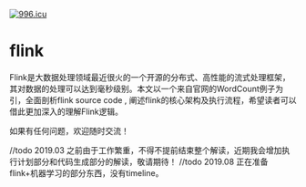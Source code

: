 [![996.icu](https://img.shields.io/badge/link-996.icu-red.svg)](https://996.icu)
# flink 


Flink是大数据处理领域最近很火的一个开源的分布式、高性能的流式处理框架，其对数据的处理可以达到毫秒级别。本文以一个来自官网的WordCount例子为引，全面剖析flink source code , 阐述flink的核心架构及执行流程，希望读者可以借此更加深入的理解Flink逻辑。

如果有任何问题，欢迎随时交流！

//todo 2019.03
之前由于工作繁重，不得不提前结束整个解读，近期我会增加执行计划部分和代码生成部分的解读，敬请期待！
//todo 2019.08
正在准备flink+机器学习的部分东西，没有timeline。
